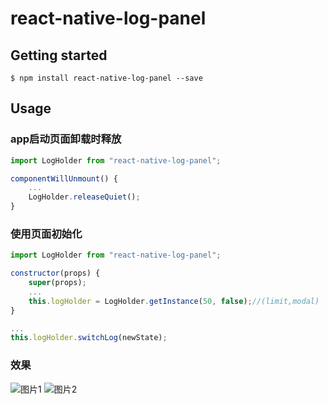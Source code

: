 # react-native-log-panel

## Getting started

`$ npm install react-native-log-panel --save`


## Usage
### app启动页面卸载时释放
```javascript
import LogHolder from "react-native-log-panel";

componentWillUnmount() {
    ...
    LogHolder.releaseQuiet();
}
```
### 使用页面初始化
```javascript
import LogHolder from "react-native-log-panel";

constructor(props) {
    super(props);
    ...
    this.logHolder = LogHolder.getInstance(50, false);//(limit,modal)
}

...
this.logHolder.switchLog(newState);
```
### 效果
![图片1](https://upload-images.jianshu.io/upload_images/3596857-4a08082c66e43759.gif?imageMogr2/auto-orient/strip)
![图片2](https://upload-images.jianshu.io/upload_images/3596857-b09041feec10f5ca.gif?imageMogr2/auto-orient/strip%7CimageView2/2/w/300)